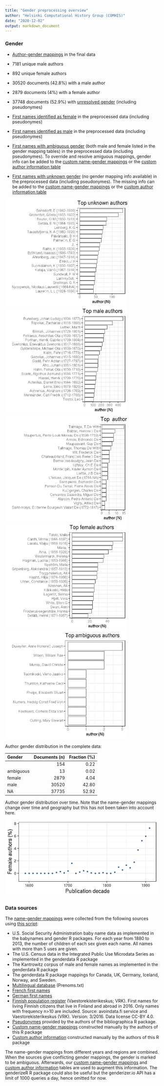 ```yaml
---
title: "Gender preprocessing overview"
author: "Helsinki Computational History Group (COMHIS)"
date: "2020-12-02"
output: markdown_document
---
```


### Gender

 * [Author-gender mappings](output.tables/author_accepted.csv) in the final data

 * 7181 unique male authors
 
 * 892 unique female authors
 
 * 30520 documents (42.8%) with a male author
 
 * 2879 documents (4%) with a female author
 
 * 37748 documents (52.9%) with [unresolved gender](output.tables/author_gender_discarded.csv) (including pseudonymes)

 * [First names identified as female](output.tables/gender_female.csv) in the preprocessed data (including pseudonymes)

 * [First names identified as male](output.tables/gender_male.csv) in the preprocessed data (including pseudonymes)

 * [First names with ambiguous
   gender](output.tables/gender_ambiguous.csv) (both male and female
   listed in the gender mapping tables) in the preprocessed data
   (including pseudonymes). To override and resolve amiguous mappings,
   gender info can be added to the [custom name-gender
   mappings](https://github.com/COMHIS/bibliographica/blob/master/inst/extdata/names/firstnames/custom_gender.csv)
   or the [custom author information
   table](https://github.com/COMHIS/bibliographica/blob/master/inst/extdata/author_info.csv)

 * [First names with unknown gender](output.tables/gender_unknown.csv)
   (no gender mapping info available) in the preprocessed data
   (including pseudonymes). The missing info can be added to the
   [custom name-gender
   mappings](https://github.com/COMHIS/bibliographica/blob/master/inst/extdata/names/firstnames/custom_gender.csv)
   or the [custom author information
   table](https://github.com/COMHIS/bibliographica/blob/master/inst/extdata/author_info.csv)

<img src="figure/summary-authorgenders-1.png" title="plot of chunk summary-authorgenders" alt="plot of chunk summary-authorgenders" width="400px" /><img src="figure/summary-authorgenders-2.png" title="plot of chunk summary-authorgenders" alt="plot of chunk summary-authorgenders" width="400px" /><img src="figure/summary-authorgenders-3.png" title="plot of chunk summary-authorgenders" alt="plot of chunk summary-authorgenders" width="400px" /><img src="figure/summary-authorgenders-4.png" title="plot of chunk summary-authorgenders" alt="plot of chunk summary-authorgenders" width="400px" /><img src="figure/summary-authorgenders-5.png" title="plot of chunk summary-authorgenders" alt="plot of chunk summary-authorgenders" width="400px" />


Author gender distribution in the complete data:


|Gender    | Documents (n)| Fraction (%)|
|:---------|-------------:|------------:|
|          |           154|         0.22|
|ambiguous |            13|         0.02|
|female    |          2879|         4.04|
|male      |         30520|        42.80|
|NA        |         37735|        52.92|

Author gender distribution over time. Note that the name-gender mappings change over time and geography but this has not been taken into account here.


![plot of chunk summarygendertime](figure/summarygendertime-1.png)



### Data sources

The [name-gender mappings](https://github.com/COMHIS/bibliographica/blob/master/inst/extdata/gendermap.csv) were collected from the following sources using [this script](https://github.com/COMHIS/bibliographica/blob/master/inst/extdata/data.gender.R):

  * U.S. Social Security Administration baby name data as implemented in the babynames and gender R packages. For each year from 1880 to 2013, the number of children of each sex given each name. All names with more than 5 uses are given.  
  * The U.S. Census data in the Integrated Public Use Microdata Series as implemented in the genderdata R package  
  * The Kantrowitz corpus of male and female names as implemented in the genderdata R package 
  * The genderdata R package mappings for Canada, UK, Germany, Iceland, Norway, and Sweden. 
 * [Multilingual database](http://www.lexique.org/public/prenoms.php) (Prenoms.txt) 
 * [French first names](http://www.excel-downloads.com/forum/86934-liste-des-prenoms.htmlhttp://http://www.excel-downloads.com/forum/86934-liste-des-prenoms.html)
 * [German first names](http://www.albertmartin.de/vornamen/)
 * [Finnish population register](https://www.avoindata.fi/data/fi/dataset/none) (Vaestorekisterikeskus; VRK). First names for living Finnish citizens that live in Finland and abroad in 2016. Only names with frequency n>10 are included. Source: avoindata.fi service and Vaestorekisterikeskus (VRK). Version: 3/2016. Data license CC-BY 4.0.
 * [Pseudonymes](https://github.com/COMHIS/bibliographica/blob/master/inst/extdata/names/pseudonymes/custom_pseudonymes.csv) provided by the authors of the bibliographica R package.
 * [Custom name-gender mappings](https://github.com/COMHIS/bibliographica/blob/master/inst/extdata/names/firstnames/custom_gender.csv) constructed manually by the authors of this R package
 * [Custom author information](https://github.com/COMHIS/bibliographica/blob/master/inst/extdata/author_info.csv) constructed manually by the authors of this R package 


The name-gender mappings from different years and regions are
combined. When the sources give conflicting gender mappings, the
gender is marked to be ambiguous.  Afterwards, our [custom name-gender
mappings](https://github.com/COMHIS/bibliographica/blob/master/inst/extdata/names/firstnames/custom_gender.csv)
and [custom author
information](https://github.com/COMHIS/bibliographica/blob/master/inst/extdata/author_info.csv)
tables are used to augment this information. The genderizeR R package
could also be useful but the genderizer.io API has a limit of 1000
queries a day, hence omitted for now.



